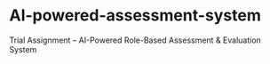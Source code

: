 # AI-powered-assessment-system
Trial Assignment – AI-Powered Role-Based Assessment &amp; Evaluation System
